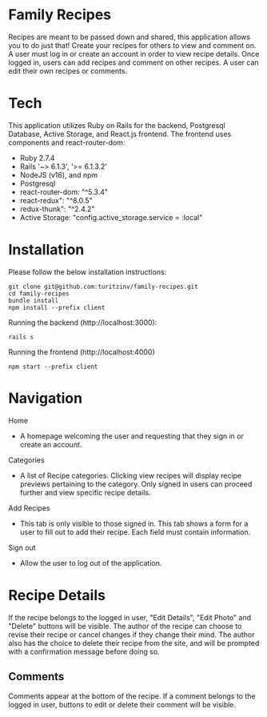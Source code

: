 # Family Recipes

Recipes are meant to be passed down and shared, this application allows you to do just that! Create your recipes for others to view and comment on. A user must log in or create an account in order to view recipe details. Once logged in, users can add recipes and comment on other recipes. A user can edit their own recipes or comments.

# Tech

This application utilizes Ruby on Rails for the backend, Postgresql Database, Active Storage, and React.js frontend. The frontend uses components and react-router-dom:

- Ruby 2.7.4
- Rails '~> 6.1.3', '>= 6.1.3.2'
- NodeJS (v16), and npm
- Postgresql
- react-router-dom: "^5.3.4"
- react-redux": "^8.0.5"
- redux-thunk": "^2.4.2"
- Active Storage: "config.active_storage.service = :local"

# Installation

Please follow the below installation instructions:

```
git clone git@github.com:turitzinv/family-recipes.git
cd family-recipes
bundle install
npm install --prefix client
```

Running the backend (http://localhost:3000):
```
rails s
```


Running the frontend (http://localhost:4000)
```
npm start --prefix client
```

# Navigation

Home
- A homepage welcoming the user and requesting that they sign in or create an account.

Categories
- A list of Recipe categories. Clicking view recipes will display recipe previews pertaining to the category. Only signed in users can proceed further and view specific recipe details.

Add Recipes
- This tab is only visible to those signed in. This tab shows a form for a user to fill out to add their recipe. Each field must contain information.

Sign out
- Allow the user to log out of the application.

# Recipe Details

If the recipe belongs to the logged in user, "Edit Details", "Edit Photo" and "Delete" buttons will be visible. The author of the recipe can choose to revise their recipe or cancel changes if they change their mind. The author also has the choice to delete their recipe from the site, and will be prompted with a confirmation message before doing so.

## Comments

Comments appear at the bottom of the recipe. If a comment belongs to the logged in user, buttons to edit or delete their comment will be visible.

